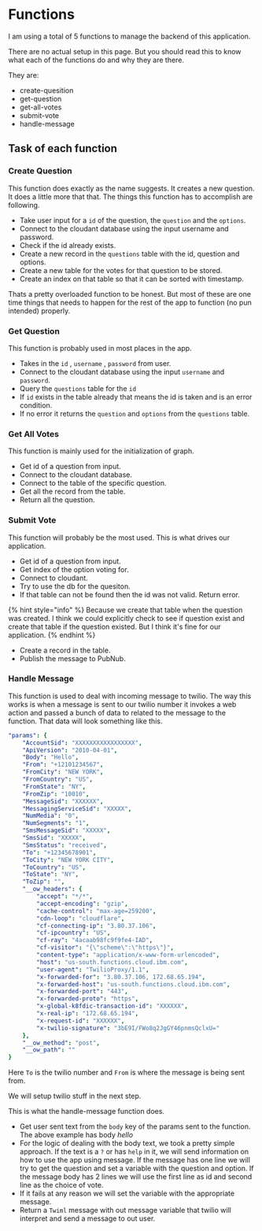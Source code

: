 # Functions

I am using a total of 5 functions to manage the backend of this application. 

There are no actual setup in this page. But you should read this to know what each of the functions do and why they are there.

They are:

* create-quesition
* get-question
* get-all-votes
* submit-vote
* handle-message

## Task of each function

### Create Question

This function does exactly as the name suggests. It creates a new question. It does a little more that that. The things this function has to accomplish are following.

* Take user input for a `id` of the question, the `question` and the `options`.
* Connect to the cloudant database using the input username and password.
* Check if the id already exists.
* Create a new record in the `questions` table with the id, question and options.
* Create a new table for the votes for that question to be stored. 
* Create an index on that table so that it can be sorted with timestamp.

Thats a pretty overloaded function to be honest. But most of these are one time things that needs to happen for the rest of the app to function \(no pun intended\) properly. 

### Get Question

This function is probably used in most places in the app. 

* Takes in the `id` , `username` , `password` from user.
* Connect to the cloudant database using the input `username` and `password`.
* Query the `questions` table for the `id`
* If `id` exists in the table already that means the id is taken and is an error condition.
* If no error it returns the `question` and `options` from the `questions` table.

### Get All Votes

This function is mainly used for the initialization of graph.

* Get id of a question from input.
* Connect to the cloudant database.
* Connect to the table of the specific question.
* Get all the record from the table.
* Return all the question.

### Submit Vote

This function will probably be the most used. This is what drives our application.

* Get id of a question from input.
* Get index of the option voting for.
* Connect to cloudant.
* Try to use the db for the quesiton.
* If that table can not be found then the id was not valid. Return error.

{% hint style="info" %}
Because we create that table when the question was created. I think we could explicitly check to see if question exist and create that table if the question existed. But I think it's fine for our application.
{% endhint %}

* Create a record in the table.
* Publish the message to PubNub.

### Handle Message

This function is used to deal with incoming message to twilio. The way this works is when a message is sent to our twilio number it invokes a web action and passed a bunch of data to related to the message to the function. That data will look something like this.

```yaml
"params": {
    "AccountSid": "XXXXXXXXXXXXXXXXX",
    "ApiVersion": "2010-04-01",
    "Body": "Hello",
    "From": "+12101234567",
    "FromCity": "NEW YORK",
    "FromCountry": "US",
    "FromState": "NY",
    "FromZip": "10010",
    "MessageSid": "XXXXXX",
    "MessagingServiceSid": "XXXXX",
    "NumMedia": "0",
    "NumSegments": "1",
    "SmsMessageSid": "XXXXX",
    "SmsSid": "XXXXX",
    "SmsStatus": "received",
    "To": "+12345678901",
    "ToCity": "NEW YORK CITY",
    "ToCountry": "US",
    "ToState": "NY",
    "ToZip": "",
    "__ow_headers": {
        "accept": "*/*",
        "accept-encoding": "gzip",
        "cache-control": "max-age=259200",
        "cdn-loop": "cloudflare",
        "cf-connecting-ip": "3.80.37.106",
        "cf-ipcountry": "US",
        "cf-ray": "4acaab98fc9f9fe4-IAD",
        "cf-visitor": "{\"scheme\":\"https\"}",
        "content-type": "application/x-www-form-urlencoded",
        "host": "us-south.functions.cloud.ibm.com",
        "user-agent": "TwilioProxy/1.1",
        "x-forwarded-for": "3.80.37.106, 172.68.65.194",
        "x-forwarded-host": "us-south.functions.cloud.ibm.com",
        "x-forwarded-port": "443",
        "x-forwarded-proto": "https",
        "x-global-k8fdic-transaction-id": "XXXXXX",
        "x-real-ip": "172.68.65.194",
        "x-request-id": "XXXXXX",
        "x-twilio-signature": "3bE9I/FWo8q2JgGY46pnmsQclxU="
    },
    "__ow_method": "post",
    "__ow_path": ""
}
```

Here `To` is the twilio number and `From` is where the message is being sent from.

We will setup twilio stuff in the next step.

This is what the handle-message function does.

* Get user sent text from the `body` key of the params sent to the function. The above example has body _hello_ 
* For the logic of dealing with the body text, we took a pretty simple approach. If the text is a `?` or has `help` in it, we will send information on how to use the app using message. If the message has one line we will try to get the question and set a variable with the question and option. If the message body has 2 lines we will use the first line as id and second line as the choice of vote.
* If it fails at any reason we will set the variable with the appropriate message.
* Return a `Twiml` message with out message variable that twilio will interpret and send a message to out user.





